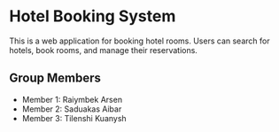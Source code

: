 # Hotel Booking System

This is a web application for booking hotel rooms. Users can search for hotels, book rooms, and manage their reservations.

## Group Members
- Member 1: Raiymbek Arsen
- Member 2: Saduakas Aibar
- Member 3: Tilenshi Kuanysh
